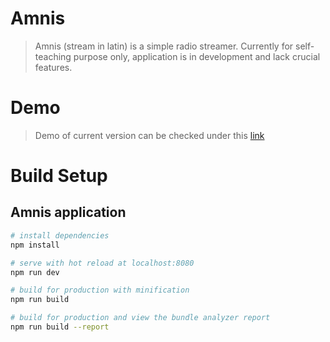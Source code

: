 # Amnis

> Amnis (stream in latin) is a simple radio streamer. Currently for self-teaching purpose only, application is in development and lack crucial features.

# Demo

> Demo of current version can be checked under this [link](https://amnis.azurewebsites.net/#/)

# Build Setup

## Amnis application

``` bash
# install dependencies
npm install

# serve with hot reload at localhost:8080
npm run dev

# build for production with minification
npm run build

# build for production and view the bundle analyzer report
npm run build --report
```